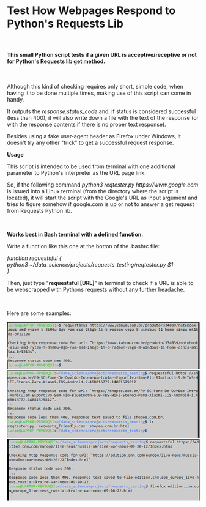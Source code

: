 <!DOCTYPE html>
<body>
<html>
<h1 style:'text-align: center; border: 3px solid green'>Test How Webpages Respond to Python's Requests Lib</h1>
<br>
<h4>This small Python script tests if a given URL is acceptive/receptive or not for Python's Requests lib get method.</h4>
<br>
<p>Although this kind of checking requires only short, simple code, when having it to be done multiple times, making use of this script can come in handy.</p>
<p>It outputs the <em>response.status_code</em> and, if status is considered successful (less than 400), it will also write down a file with the text of the response (or with the response contents if there is no proper text response).</p>
<p>Besides using a fake user-agent header as Firefox under Windows, it doesn't try any other "trick" to get a successful request response.</p>
<p><strong>Usage</strong></p>
<p>This script is intended to be used from terminal with one additional parameter to Python's interpreter as the URL page link.<p>
<p>So, if the following command <em>python3 reqtester.py https://www.google.com</em> is issued into a Linux terminal (from the directory where the script is located), it will start the script with the Google's URL as input argument and tries to figure somehow if google.com is up or not to answer a get request from Requests Python lib.</p>
    <br>
<p><strong>Works best in Bash terminal with a defined function.</strong></p>
<p>Write a function like this one at the botton of the .bashrc file:</p>
<p><em>function requestsful {<br>
    python3 ~/data_science/projects/requests_testing/reqtester.py $1<br>
}</em></p>
<p>Then, just type "<strong>requestsful [URL]</strong>" in terminal to check if a URL is able to be webscrapped with Pythons requests without any further headache.</p>
<br>
<p>Here are some examples:</p>
<img src="requests_test_pic.png" alt="kabum.com.br test">
<br>
<img src="requests_test_pic2.png" alt="shopee.com.br test">
<br>
<img src="requests_test_pic3.png" alt="edition.cnn.com test">
</body>
